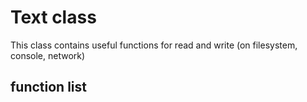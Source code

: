 # Text class

This class contains useful functions for read and write (on filesystem, console, network)

## function list

